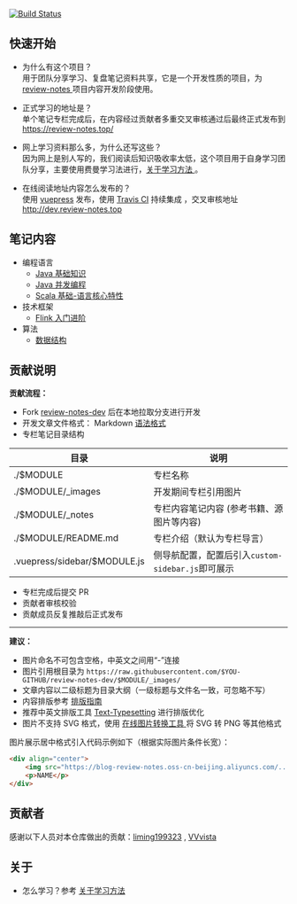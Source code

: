 [![Build Status](https://travis-ci.org/GourdErwa/review-notes-dev.svg?branch=master)](https://travis-ci.org/GourdErwa/review-notes-dev)
## 快速开始
- 为什么有这个项目？   
用于团队分享学习、复盘笔记资料共享，它是一个开发性质的项目，为 [review-notes ](https://github.com/GourdErwa/review-notes) 项目内容开发阶段使用。
  
- 正式学习的地址是？   
单个笔记专栏完成后，在内容经过贡献者多重交叉审核通过后最终正式发布到 [https://review-notes.top/ ](http://review-notes.top/)  

- 网上学习资料那么多，为什么还写这些？   
因为网上是别人写的，我们阅读后知识吸收率太低，这个项目用于自身学习团队分享，主要使用费曼学习法进行，[关于学习方法 ](/about/关于学习方法.md)。

- 在线阅读地址内容怎么发布的？  
使用 [vuepress](https://vuepress.vuejs.org/) 发布，使用 [Travis CI](https://travis-ci.org/GourdErwa/review-notes-dev) 持续集成 ，交叉审核地址 [http://dev.review-notes.top ](http://dev.review-notes.top/)

## 笔记内容
- 编程语言 
    * [Java 基础知识 ](/language/java-basis/)
    * [Java 并发编程 ](/language/java-concurrency/)
    * [Scala 基础-语言核心特性 ](/language/scala-lang-tour/)
- 技术框架
    * [Flink 入门进阶 ](/framework/flink-basis/)
- 算法
    * [数据结构 ](/algorithm/data-structures/)
    
## 贡献说明
**贡献流程：**
- Fork [review-notes-dev](https://github.com/GourdErwa/review-notes-dev) 后在本地拉取分支进行开发
- 开发文章文件格式： Markdown [语法格式 ](https://guides.github.com/features/mastering-markdown/)
- 专栏笔记目录结构

|目录|说明|
|---|---|
|./$MODULE|专栏名称|
|./$MODULE/_images|开发期间专栏引用图片|
|./$MODULE/_notes|专栏内容笔记内容 (参考书籍、源图片等内容)|
|./$MODULE/README.md|专栏介绍（默认为专栏导言）|
|.vuepress/sidebar/$MODULE.js|侧导航配置，配置后引入`custom-sidebar.js`即可展示|

- 专栏完成后提交 PR
- 贡献者审核校验
- 贡献成员反复推敲后正式发布
***
**建议：**
- 图片命名不可包含空格，中英文之间用“-”连接
- 图片引用根目录为 `https://raw.githubusercontent.com/$YOU-GITHUB/review-notes-dev/$MODULE/_images/` 
- 文章内容以二级标题为目录大纲（一级标题与文件名一致，可忽略不写）
- 内容排版参考 [排版指南 ](https://github.com/sparanoid/chinese-copywriting-guidelines/blob/master/README.zh-CN.md)
- 推荐中英文排版工具 [Text-Typesetting](https://cyc2018.github.io/Text-Typesetting/) 进行排版优化
- 图片不支持 SVG 格式，使用 [在线图片转换工具 ](https://svgtopng.com/zh/) 将 SVG 转 PNG 等其他格式

图片展示居中格式引入代码示例如下（根据实际图片条件长宽）：
```html
<div align="center">
    <img src="https://blog-review-notes.oss-cn-beijing.aliyuncs.com/.../_images/NAME.png">
    <p>NAME</p>
</div>
```
## 贡献者
感谢以下人员对本仓库做出的贡献：[liming199323](https://github.com/liming199323) , [VVvista](https://github.com/VVvista)

## 关于
- 怎么学习？参考 [关于学习方法 ](/about/关于学习方法.md)